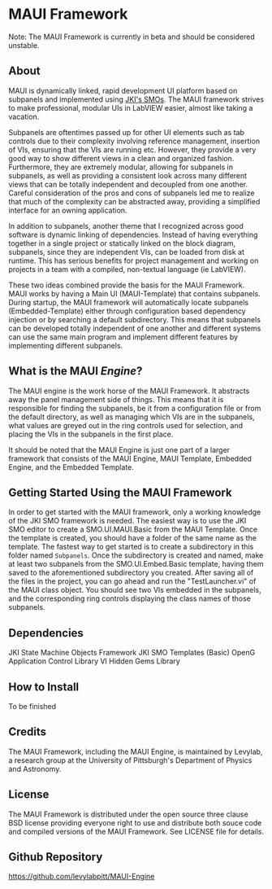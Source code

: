 # MAUI Framework
Note: The MAUI Framework is currently in beta and should be considered unstable.
## About
MAUI is dynamically linked, rapid development UI platform based on subpanels and implemented using [JKI's SMOs](https://github.com/JKISoftware/JKI-State-Machine-Objects). The MAUI framework strives to make professional, modular UIs in LabVIEW easier, almost like taking a vacation.

Subpanels are oftentimes passed up for other UI elements such as tab controls due to their complexity involving reference management, insertion of VIs, ensuring that the VIs are running etc. However, they provide a very good way to show different views in a clean and organized fashion. Furthermore, they are extremely modular, allowing for subpanels in subpanels, as well as providing a consistent look across many different views that can be totally independent and decoupled from one another. Careful consideration of the pros and cons of subpanels led me to realize that much of the complexity can be abstracted away, providing a simplified interface for an owning application.

In addition to subpanels, another theme that I recognized across good software is dynamic linking of dependencies. Instead of having everything together in a single project or statically linked on the block diagram, subpanels, since they are independent VIs, can be loaded from disk at runtime. This has serious benefits for project management and working on projects in a team with a compiled, non-textual language (ie LabVIEW).

These two ideas combined provide the basis for the MAUI Framework. MAUI works by having a Main UI (MAUI-Template) that contains subpanels. During startup, the MAUI framework will automatically locate subpanels (Embedded-Template) either through configuration based dependency injection or by searching a default subdirectory. This means that subpanels can be developed totally independent of one another and different systems can use the same main program and implement different features by implementing different subpanels.

## What is the MAUI *Engine*?
The MAUI engine is the work horse of the MAUI Framework. It abstracts away the panel management side of things. This means that it is responsible for finding the subpanels, be it from a configuration file or from the default directory, as well as managing which VIs are in the subpanels, what values are greyed out in the ring controls used for selection, and placing the VIs in the subpanels in the first place.

It should be noted that the MAUI Engine is just one part of a larger framework that consists of the MAUI Engine, MAUI Template, Embedded Engine, and the Embedded Template.

## Getting Started Using the MAUI Framework
In order to get started with the MAUI framework, only a working knowledge of the JKI SMO framework is needed. The easiest way is to use the JKI SMO editor to create a SMO.UI.MAUI.Basic from the MAUI Template. Once the template is created, you should have a folder of the same name as the template. The fastest way to get started is to create a subdirectory in this folder named `Subpanels`. Once the subdirectory is created and named, make at least two subpanels from the SMO.UI.Embed.Basic template, having them saved to the aforementioned subdirectory you created. After saving all of the files in the project, you can go ahead and run the "TestLauncher.vi" of the MAUI class object. You should see two VIs embedded in the subpanels, and the corresponding ring controls displaying the class names of those subpanels.

## Dependencies
JKI State Machine Objects Framework
JKI SMO Templates (Basic)
OpenG  Application Control Library
VI Hidden Gems Library

## How to Install
To be finished

## Credits
The MAUI Framework, including the MAUI Engine, is maintained by Levylab, a research group at the University of Pittsburgh's Department of Physics and Astronomy.

## License
The MAUI Framework is distributed under the open source three clause BSD license providing everyone right to use and distribute both souce code and compiled versions of the MAUI Framework. See LICENSE file for details.

## Github Repository
https://github.com/levylabpitt/MAUI-Engine
